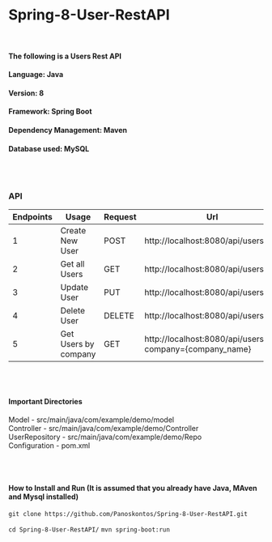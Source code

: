 # Spring-8-User-RestAPI

<br>

#### The following is a Users Rest API 
#### Language: Java
#### Version: 8
#### Framework: Spring Boot
#### Dependency Management: Maven
#### Database used: MySQL

<br>
<br>

### API 

|  Endpoints 	|  Usage 	|   Request  |	Url  |	
|---	|---	|---	| ---	|
|   1	|  Create New User 	|   POST	| 	http://localhost:8080/api/users |
|   2	|   Get all Users	|   GET	| 	http://localhost:8080/api/users  |
|   3	|   Update User 	|  PUT 	| 	http://localhost:8080/api/users/{id}  |
|   4	|   Delete User	|   DELETE	| 	http://localhost:8080/api/users/{id}  |
|   5	|   Get Users by company	|  GET 	| 	http://localhost:8080/api/users?company={company_name}  |

<br>
<br>

#### Important Directories

Model - src/main/java/com/example/demo/model
<br>
Controller - src/main/java/com/example/demo/Controller
<br>
UserRepository - src/main/java/com/example/demo/Repo
<br>
Configuration - pom.xml

<br>
<br>

#### How to Install and Run (It is assumed that you already have Java, MAven and Mysql installed)
`
git clone https://github.com/Panoskontos/Spring-8-User-RestAPI.git
`

`
cd Spring-8-User-RestAPI/
`
`
mvn spring-boot:run
`
